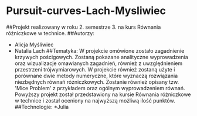 # Pursuit-curves-Lach-Mysliwiec
##Projekt realizowany w roku 2. semestrze 3. na kurs Równania różniczkowe w technice.
##Autorzy:
* Alicja Myśliwiec
* Natalia Lach
##Tematyka:
W projekcie omówione zostało zagadnienie krzywych pościgowych. Zostaną pokazane analityczne wyprowadzenia oraz wizualizacje omawianych zagadnień,
również z uwzględnieniem przestrzeni trójwymiarowych. W projekcie również zostaną użyte i porównane dwie metody numeryczne, które wyznaczą rozwiązania niezbędnych równań różniczkowych. Zostanie również opisany tzw. 'Mice Problem' z przykładem oraz ogólnym wyprowadzeniem równań. <br>
Powyższy projekt został przedstawiony na kursie Równania różniczkowe w technice i został oceniony na najwyższą możliwą ilość punktów.
##Technologie:
*Julia
